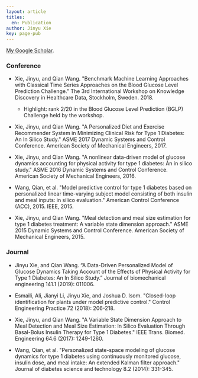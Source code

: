 ```yaml
---
layout: article
titles:
  en: Publication
author: Jinyu Xie
key: page-pub
---
```


[My Google Scholar](https://scholar.google.com/citations?user=m-vkma0AAAAJ&hl=en&oi=ao).

### Conference
- Xie, Jinyu, and Qian Wang. "Benchmark Machine Learning Approaches with
  Classical Time Series Approaches on the Blood Glucose Level Prediction
  Challenge." The 3rd International Workshop on Knowledge Discovery in
  Healthcare Data, Stockholm, Sweden. 2018.
  - Highlight: rank 2/20 in the Blood Glucose Level Prediction (BGLP) Challenge
    held by the workshop.

- Xie, Jinyu, and Qian Wang. "A Personalized Diet and Exercise Recommender
  System in Minimizing Clinical Risk for Type 1 Diabetes: An In Silico Study."
  ASME 2017 Dynamic Systems and Control Conference. American Society of
  Mechanical Engineers, 2017.

- Xie, Jinyu, and Qian Wang. "A nonlinear data-driven model of glucose dynamics
  accounting for physical activity for type 1 diabetes: An in silico study."
  ASME 2016 Dynamic Systems and Control Conference. American Society of
  Mechanical Engineers, 2016.

- Wang, Qian, et al. "Model predictive control for type 1 diabetes based on
  personalized linear time-varying subject model consisting of both insulin and
  meal inputs: in silico evaluation." American Control Conference (ACC), 2015.
  IEEE, 2015.

- Xie, Jinyu, and Qian Wang. "Meal detection and meal size estimation for type 1
  diabetes treatment: A variable state dimension approach." ASME 2015 Dynamic
  Systems and Control Conference. American Society of Mechanical Engineers,
  2015.
  
### Journal
- Jinyu Xie, and Qian Wang. “A Data-Driven Personalized Model of Glucose Dynamics Taking Account of
the Effects of Physical Activity for Type 1 Diabetes: An In Silico Study.” Journal of biomechanical
engineering 141.1 (2019): 011006.

- Esmaili, Ali, Jianyi Li, Jinyu Xie, and Joshua D. Isom. "Closed-loop
  identification for plants under model predictive control." Control Engineering
  Practice 72 (2018): 206-218.

- Xie, Jinyu, and Qian Wang. "A Variable State Dimension Approach to Meal
  Detection and Meal Size Estimation: In Silico Evaluation Through Basal-Bolus
  Insulin Therapy for Type 1 Diabetes." IEEE Trans. Biomed. Engineering 64.6
  (2017): 1249-1260.

- Wang, Qian, et al. "Personalized state-space modeling of glucose dynamics for
  type 1 diabetes using continuously monitored glucose, insulin dose, and meal
  intake: An extended Kalman filter approach." Journal of diabetes science and
  technology 8.2 (2014): 331-345.
